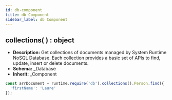 ```yaml
---
id: db-component
title: db Component
sidebar_label: db Component
---
```


## collections( ) : object

- **Description:** Get collections of documents managed by System Runtime NoSQL Database. Each collection provides a basic set of APIs to find, update, insert or delete documents.
- **Schema:** _Database
- **Inherit:** _Component

```js
const arrDocument = runtime.require('db').collections().Person.find({
  'firstName': 'Laure'
});
```
